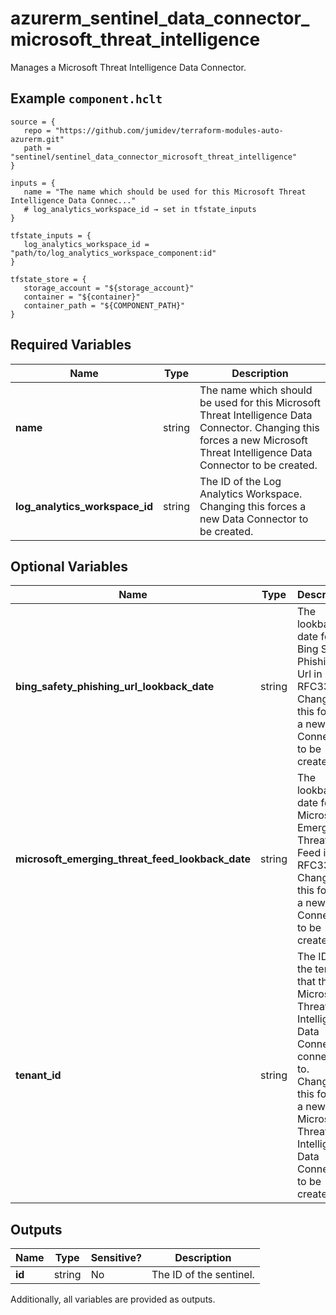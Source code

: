 # azurerm_sentinel_data_connector_microsoft_threat_intelligence

Manages a Microsoft Threat Intelligence Data Connector.

## Example `component.hclt`

```hcl
source = {
   repo = "https://github.com/jumidev/terraform-modules-auto-azurerm.git"   
   path = "sentinel/sentinel_data_connector_microsoft_threat_intelligence"   
}

inputs = {
   name = "The name which should be used for this Microsoft Threat Intelligence Data Connec..."   
   # log_analytics_workspace_id → set in tfstate_inputs
}

tfstate_inputs = {
   log_analytics_workspace_id = "path/to/log_analytics_workspace_component:id"   
}

tfstate_store = {
   storage_account = "${storage_account}"   
   container = "${container}"   
   container_path = "${COMPONENT_PATH}"   
}

```

## Required Variables

| Name | Type |  Description |
| ---- | --------- |  ----------- |
| **name** | string |  The name which should be used for this Microsoft Threat Intelligence Data Connector. Changing this forces a new Microsoft Threat Intelligence Data Connector to be created. | 
| **log_analytics_workspace_id** | string |  The ID of the Log Analytics Workspace. Changing this forces a new Data Connector to be created. | 

## Optional Variables

| Name | Type |  Description |
| ---- | --------- |  ----------- |
| **bing_safety_phishing_url_lookback_date** | string |  The lookback date for the Bing Safety Phishing Url in RFC3339. Changing this forces a new Data Connector to be created. | 
| **microsoft_emerging_threat_feed_lookback_date** | string |  The lookback date for the Microsoft Emerging Threat Feed in RFC3339. Changing this forces a new Data Connector to be created. | 
| **tenant_id** | string |  The ID of the tenant that this Microsoft Threat Intelligence Data Connector connects to. Changing this forces a new Microsoft Threat Intelligence Data Connector to be created. | 



## Outputs

| Name | Type | Sensitive? | Description |
| ---- | ---- | --------- | --------- |
| **id** | string | No  | The ID of the sentinel. | 

Additionally, all variables are provided as outputs.
